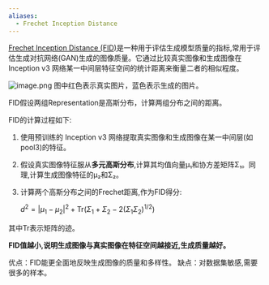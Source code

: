 ```yaml
---
aliases:
  - Frechet Inception Distance
---
```

[Frechet Inception Distance (FID)](https://arxiv.org/abs/1706.08500)是一种用于评估生成模型质量的指标,常用于评估生成对抗网络(GAN)生成的图像质量。它通过比较真实图像和生成图像在 Inception v3 网络某一中间层特征空间的统计距离来衡量二者的相似程度。

![image.png](https://pic-1257412153.cos.ap-nanjing.myqcloud.com/images/2024/04/09/20240409133657-4f0828.png)
图中红色表示真实图片，蓝色表示生成的图片。

FID假设两组Representation是高斯分布，计算两组分布之间的距离。



FID的计算过程如下:

1. 使用预训练的 Inception v3 网络提取真实图像和生成图像在某一中间层(如pool3)的特征。 

2. 假设真实图像特征服从**多元高斯分布**,计算其均值向量μ₁和协方差矩阵Σ₁。同理,计算生成图像特征的μ₂和Σ₂。

3. 计算两个高斯分布之间的Frechet距离,作为FID得分:

   $d^2 = |\mu_1 - \mu_2|^2 + \mathrm{Tr}(\Sigma_1 + \Sigma_2 - 2(\Sigma_1 \Sigma_2)^{1/2})$

其中$\mathrm{Tr}$表示矩阵的迹。

**FID值越小,说明生成图像与真实图像在特征空间越接近,生成质量越好。** 

优点：FID能更全面地反映生成图像的质量和多样性。
缺点：对数据集敏感,需要很多的样本。
